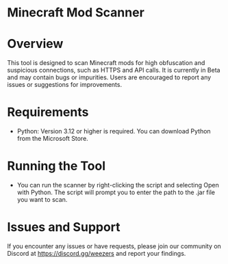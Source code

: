 # Minecraft Mod Scanner
# Overview
This tool is designed to scan Minecraft mods for high obfuscation and suspicious connections, such as HTTPS and API calls. It is currently in Beta and may contain bugs or impurities. Users are encouraged to report any issues or suggestions for improvements.

# Requirements
- Python: Version 3.12 or higher is required. You can download Python from the Microsoft Store.

# Running the Tool
- You can run the scanner by right-clicking the script and selecting Open with Python. The script will prompt you to enter the path to the .jar file you want to scan.


# Issues and Support
If you encounter any issues or have requests, please join our community on Discord at https://discord.gg/weezers and report your findings.

